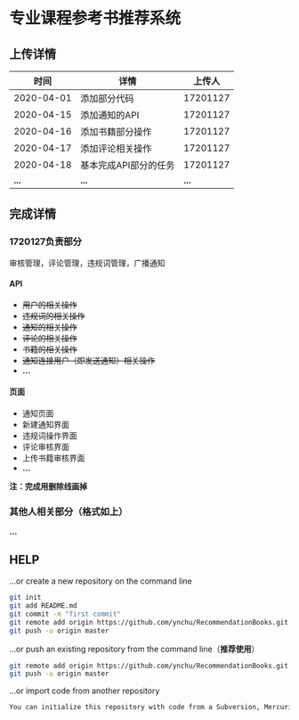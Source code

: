 # 专业课程参考书推荐系统

## 上传详情

| 时间       | 详情                  | 上传人   |
| ---------- | --------------------- | -------- |
| 2020-04-01 | 添加部分代码          | 17201127 |
| 2020-04-15 | 添加通知的API         | 17201127 |
| 2020-04-16 | 添加书籍部分操作      | 17201127 |
| 2020-04-17 | 添加评论相关操作      | 17201127 |
| 2020-04-18 | 基本完成API部分的任务 | 17201127 |
| **...**    | **...**               | **...**  |



## 完成详情

### 1720127负责部分

审核管理，评论管理，违规词管理，广播通知

#### API

- ~~用户的相关操作~~
- ~~违规词的相关操作~~
- ~~通知的相关操作~~
- ~~评论的相关操作~~
- ~~书籍的相关操作~~
- ~~通知连接用户（即发送通知）相关操作~~
- **...**

#### 页面

- 通知页面
- 新建通知界面
- 违规词操作界面
- 评论审核界面
- 上传书籍审核界面
- **...**



**注：完成用删除线画掉**



### 其他人相关部分（格式如上）

**...**





## HELP

…or create a new repository on the command line

```bash
git init
git add README.md
git commit -m "first commit"
git remote add origin https://github.com/ynchu/RecommendationBooks.git
git push -u origin master
```

…or push an existing repository from the command line（**推荐使用**）

```bash
git remote add origin https://github.com/ynchu/RecommendationBooks.git
git push -u origin master
```

…or import code from another repository

```txt
You can initialize this repository with code from a Subversion, Mercurial, or TFS project.
```
